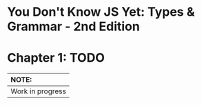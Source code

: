 # You Don't Know JS Yet: Types & Grammar - 2nd Edition
# Chapter 1: TODO

| NOTE: |
| :--- |
| Work in progress |

